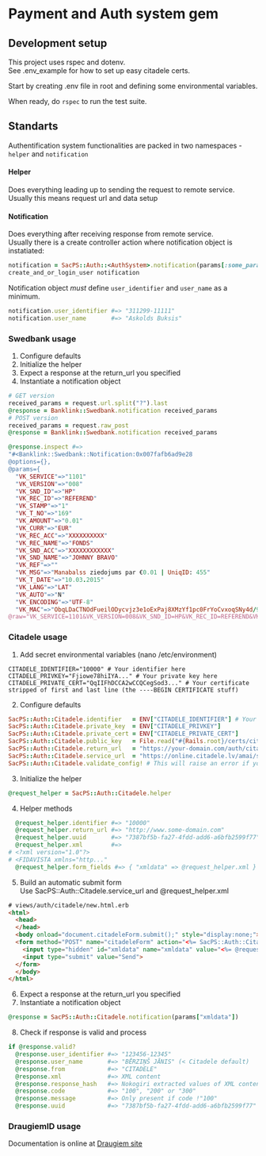 # Payment and Auth system gem

## Development setup
This project uses rspec and dotenv.  
See .env_example for how to set up easy citadele certs.

Start by creating .env file in root and defining some environmental variables.

When ready, do `rspec` to run the test suite.

## Standarts
Authentification system functionalities are packed in two namespaces - `helper` and `notification`

#### Helper
Does everything leading up to sending the request to remote service.  
Usually this means request url and data setup

#### Notification
Does everything after receiving response from remote service.  
Usually there is a create controller action where notification object is instatiated:

```ruby
notification = SacPS::Auth::<AuthSystem>.notification(params[:some_param])
create_and_or_login_user notification
```

Notification object _must_ define `user_identifier` and `user_name` as a minimum.  

```ruby
notification.user_identifier #=> "311299-11111"
notification.user_name       #=> "Askolds Buksis"
```

### Swedbank usage

1. Configure defaults
2. Initialize the helper
3. Expect a response at the return_url you specified
4. Instantiate a notification object

```ruby
# GET version
received_params = request.url.split("?").last
@response = Banklink::Swedbank.notification received_params
# POST version
received_params = request.raw_post
@response = Banklink::Swedbank.notification received_params

@response.inspect #=>
"#<Banklink::Swedbank::Notification:0x007fafb6ad9e28
@options={},
@params={
  "VK_SERVICE"=>"1101"
  "VK_VERSION"=>"008"
  "VK_SND_ID"=>"HP"
  "VK_REC_ID"=>"REFEREND"
  "VK_STAMP"=>"1"
  "VK_T_NO"=>"169"
  "VK_AMOUNT"=>"0.01"
  "VK_CURR"=>"EUR"
  "VK_REC_ACC"=>"XXXXXXXXXX"
  "VK_REC_NAME"=>"FONDS"
  "VK_SND_ACC"=>"XXXXXXXXXXXX"
  "VK_SND_NAME"=>"JOHNNY BRAVO"
  "VK_REF"=>""
  "VK_MSG"=>"Manabalss ziedojums par €0.01 | UniqID: 455"
  "VK_T_DATE"=>"10.03.2015"
  "VK_LANG"=>"LAT"
  "VK_AUTO"=>"N"
  "VK_ENCODING"=>"UTF-8"
  "VK_MAC"=>"ObqLDaCTNOdFueilODycvjz3e1oExPaj8XMzYf1pc0FrYoCvxoqSNy4d/9aCLdbMYL2hecdLxY/T+cTCNty3LBbcjxQPyJeo7bhQ0MKaNEL38PvZKnVc0GCK1kSeXSenJVCgTKh//YfnuDcziwyR1t5PnwLvQP6Qlx7AbGPOe6A="},
@raw="VK_SERVICE=1101&VK_VERSION=008&VK_SND_ID=HP&VK_REC_ID=REFEREND&VK_STAMP=1....QP6Qlx7AbGPOe6A%3D">"
```

### Citadele usage

1. Add secret environmental variables (nano /etc/environment)

```
CITADELE_IDENTIFIER="10000" # Your identifier here
CITADELE_PRIVKEY="Fjiowe78hiIYA..." # Your private key here
CITADELE_PRIVATE_CERT="QqIIFhDCCA2wCCQCegSod3..." # Your certificate stripped of first and last line (the ----BEGIN CERTIFICATE stuff)
```

2. Configure defaults

```ruby
SacPS::Auth::Citadele.identifier   = ENV["CITADELE_IDENTIFIER"] # Your merchant number with Citadele
SacPS::Auth::Citadele.private_key  = ENV["CITADELE_PRIVKEY"]
SacPS::Auth::Citadele.private_cert = ENV["CITADELE_PRIVATE_CERT"]
SacPS::Auth::Citadele.public_key   = File.read("#{Rails.root}/certs/citadele.crt")
SacPS::Auth::Citadele.return_url   = "https://your-domain.com/auth/citadele"
SacPS::Auth::Citadele.service_url  = "https://online.citadele.lv/amai/start.htm" # Defined in defaults, can skip
SacPS::Auth::Citadele.validate_config! # This will raise an error if you missed something
```

3. Initialize the helper

```ruby
@request_helper = SacPS::Auth::Citadele.helper
```

4. Helper methods

```ruby
  @request_helper.identifier #=> "10000"
  @request_helper.return_url #=> "http://www.some-domain.com"
  @request_helper.uuid       #=> "7387bf5b-fa27-4fdd-add6-a6bfb2599f77"
  @request_helper.xml        #=>
# <?xml version="1.0"?>
# <FIDAVISTA xmlns="http..."
  @request_helper.form_fields #=> { "xmldata" => @request_helper.xml }
```

5. Build an automatic submit form  
Use SacPS::Auth::Citadele.service_url and @request_helper.xml

```html
# views/auth/citadele/new.html.erb
<html>
  <head>
  </head>
  <body onload="document.citadeleForm.submit();" style="display:none;">
  <form method="POST" name="citadeleForm" action="<%= SacPS::Auth::Citadele.service_url %>">
    <input type="hidden" id="xmldata" name="xmldata" value="<%= @request_helper.xml %>">
    <input type="submit" value="Send">
  </form>
  </body>
</html>
```

6. Expect a response at the return_url you specified
7. Instantiate a notification object

```ruby
@response = SacPS::Auth::Citadele.notification(params["xmldata"])
```

8. Check if response is valid and process

```ruby
if @response.valid?
  @response.user_identifier #=> "123456-12345"
  @response.user_name       #=> "BĒRZIŅŠ JĀNIS" (< Citadele default)
  @response.from            #=> "CITADELE"
  @response.xml             #=> XML content
  @response.response_hash   #=> Nokogiri extracted values of XML content
  @response.code            #=> "100", "200" or "300"
  @response.message         #=> Only present if code !"100"
  @response.uuid            #=> "7387bf5b-fa27-4fdd-add6-a6bfb2599f77" (the same you supplied)
```

### DraugiemID usage

Documentation is online at [Draugiem site](https://www.draugiem.lv/applications/dev/docs/draugiemid)
